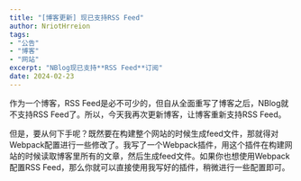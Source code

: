 ```yaml
---
title: "[博客更新] 现已支持RSS Feed"
author: NriotHrreion
tags:
- "公告"
- "博客"
- "网站"
excerpt: "NBlog现已支持**RSS Feed**订阅"
date: 2024-02-23
---
```


作为一个博客，RSS Feed是必不可少的，但自从全面重写了博客之后，NBlog就不支持RSS Feed了。所以，今天我再次更新博客，让博客重新支持RSS Feed。

但是，要从何下手呢？既然要在构建整个网站的时候生成feed文件，那就得对Webpack配置进行一些修改了。我写了一个Webpack插件，用这个插件在构建网站的时候读取博客里所有的文章，然后生成feed文件。如果你也想使用Webpack配置RSS Feed，那么你就可以直接使用我写好的插件，稍微进行一些配置即可。
